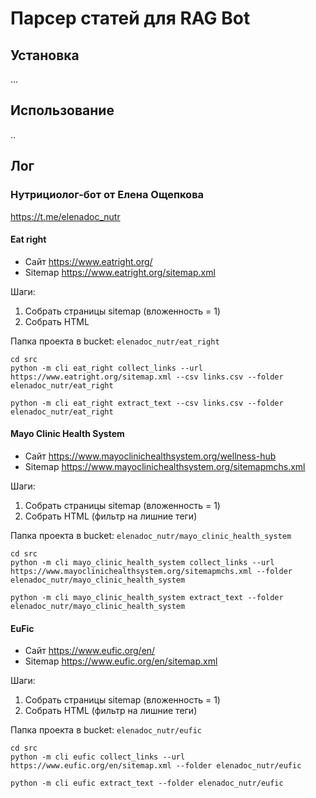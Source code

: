 # Парсер статей для RAG Bot

## Установка

...

## Использование

..

## Лог

### Нутрициолог-бот от Елена Ощепкова

https://t.me/elenadoc_nutr

#### Eat right

- Сайт https://www.eatright.org/
- Sitemap https://www.eatright.org/sitemap.xml

Шаги:

1. Собрать страницы sitemap (вложенность = 1)
2. Собрать HTML

Папка проекта в bucket: `elenadoc_nutr/eat_right`

```shell
cd src
python -m cli eat_right collect_links --url https://www.eatright.org/sitemap.xml --csv links.csv --folder elenadoc_nutr/eat_right
```

```shell
python -m cli eat_right extract_text --csv links.csv --folder elenadoc_nutr/eat_right
```

#### Mayo Clinic Health System

- Сайт https://www.mayoclinichealthsystem.org/wellness-hub
- Sitemap  https://www.mayoclinichealthsystem.org/sitemapmchs.xml

Шаги:

1. Собрать страницы sitemap (вложенность = 1)
2. Собрать HTML (фильтр на лишние теги)

Папка проекта в bucket: `elenadoc_nutr/mayo_clinic_health_system`

```shell
cd src
python -m cli mayo_clinic_health_system collect_links --url https://www.mayoclinichealthsystem.org/sitemapmchs.xml --folder elenadoc_nutr/mayo_clinic_health_system
```

```shell
python -m cli mayo_clinic_health_system extract_text --folder elenadoc_nutr/mayo_clinic_health_system
```
#### EuFic

- Сайт https://www.eufic.org/en/
- Sitemap  https://www.eufic.org/en/sitemap.xml

Шаги:

1. Собрать страницы sitemap (вложенность = 1)
2. Собрать HTML (фильтр на лишние теги)

Папка проекта в bucket: `elenadoc_nutr/eufic`

```shell
cd src
python -m cli eufic collect_links --url https://www.eufic.org/en/sitemap.xml --folder elenadoc_nutr/eufic
```

```shell
python -m cli eufic extract_text --folder elenadoc_nutr/eufic
```

